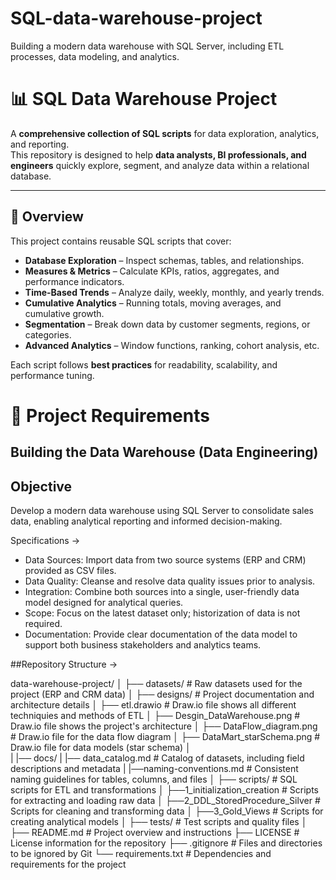# SQL-data-warehouse-project
Building a modern data warehouse with SQL Server, including ETL processes, data modeling, and analytics.

# 📊 SQL Data Warehouse Project

A **comprehensive collection of SQL scripts** for data exploration, analytics, and reporting.  
This repository is designed to help **data analysts, BI professionals, and engineers** quickly explore, segment, and analyze data within a relational database.

---

## 🔎 Overview

This project contains reusable SQL scripts that cover:

- **Database Exploration** – Inspect schemas, tables, and relationships.  
- **Measures & Metrics** – Calculate KPIs, ratios, aggregates, and performance indicators.  
- **Time-Based Trends** – Analyze daily, weekly, monthly, and yearly trends.  
- **Cumulative Analytics** – Running totals, moving averages, and cumulative growth.  
- **Segmentation** – Break down data by customer segments, regions, or categories.  
- **Advanced Analytics** – Window functions, ranking, cohort analysis, etc.  

Each script follows **best practices** for readability, scalability, and performance tuning.


# 🚀 Project Requirements
##  Building the Data Warehouse (Data Engineering)
## Objective
Develop a modern data warehouse using SQL Server to consolidate sales data, enabling analytical reporting and informed decision-making.

Specifications ->
- Data Sources: Import data from two source systems (ERP and CRM) provided as CSV files.
- Data Quality: Cleanse and resolve data quality issues prior to analysis.
- Integration: Combine both sources into a single, user-friendly data model designed for analytical queries.
- Scope: Focus on the latest dataset only; historization of data is not required.
- Documentation: Provide clear documentation of the data model to support both business stakeholders and analytics teams.


##Repository Structure ->

data-warehouse-project/
│
├── datasets/                           # Raw datasets used for the project (ERP and CRM data)
│
├── designs/                            # Project documentation and architecture details
│   ├── etl.drawio                      # Draw.io file shows all different techniquies and methods of ETL
│   ├── Desgin_DataWarehouse.png        # Draw.io file shows the project's architecture
│   ├── DataFlow_diagram.png            # Draw.io file for the data flow diagram
│   ├── DataMart_starSchema.png         # Draw.io file for data models (star schema)
│   
|
|── docs/
|    |── data_catalog.md                # Catalog of datasets, including field descriptions and metadata
|    |──naming-conventions.md           # Consistent naming guidelines for tables, columns, and files
│
├── scripts/                            # SQL scripts for ETL and transformations
│   ├──1_initialization_creation        # Scripts for extracting and loading raw data
│   ├──2_DDL_StoredProcedure_Silver     # Scripts for cleaning and transforming data
│   ├──3_Gold_Views                     # Scripts for creating analytical models
│
├── tests/                              # Test scripts and quality files
│
├── README.md                           # Project overview and instructions
├── LICENSE                             # License information for the repository
├── .gitignore                          # Files and directories to be ignored by Git
└── requirements.txt                    # Dependencies and requirements for the project



